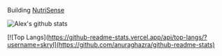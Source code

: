 Building [NutriSense](https://nutrisense.io)

![Alex's github stats](https://github-readme-stats.vercel.app/api?username=skryl&count_private=true)  

[![Top Langs](https://github-readme-stats.vercel.app/api/top-langs/?username=skryl](https://github.com/anuraghazra/github-readme-stats)

